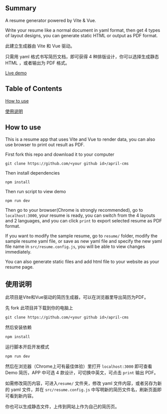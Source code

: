 ## Summary

A resume generator powered by Vite & Vue.

Write your resume like a normal document in yaml format, then get 4 types of layout designs, you can generate static HTML or output as PDF format.

此建立生成器由 Vite 和 Vue 驱动。

只需用 yaml 格式书写简历文档，即可获得 4 种排版设计，你可以选择生成静态 HTML ，或者输出为 PDF 格式。

[Live demo](https://www.houzhenni.com/resume)

## Table of Contents

[How to use](#How-to-use)

[使用说明](#使用说明)

## How to use

This is a resume app that uses Vite and Vue to render data, you can also use browser to print out result as PDF.

First fork this repo and download it to your computer

```
git clone https://github.com/<your github id>/april-cms
```

Then install dependencies

```
npm install
```

Then run script to view demo

```
npm run dev
```

Then go to your browser(Chrome is strongly recommended), go to `localhost:3000`, your resume is ready, you can switch from the 4 layouts and 2 languages, and you can click `print` to export selected resume as PDF format.

If you want to modify the sample resume, go to `resume/` folder, modify the sample resume yaml file, or save as new yaml file and specify the new yaml file name in `src/resume.config.js`, you will be able to view changes immediately.

You can also generate static files and add html file to your website as your resume page.

## 使用说明

此项目是Vite和Vue驱动的简历生成器，可以在浏览器里导出简历为PDF。

先 fork 此项目并下载到你的电脑上

```
git clone https://github.com/<your github id>/april-cms
```

然后安装依赖

```
npm install
```

运行脚本开启开发模式

```
npm run dev
```

然后在浏览器（Chrome上可有最佳体验）里打开 `localhost:3000` 即可查看 Demo 简历，APP 中可选 4 款设计，可切换中英文，可点击 `print` 输出 PDF。

如需修改简历内容，可进入`resume/` 文件夹，修改 yaml 文件内容，或者另存为新的 yaml 文件，并在 `src/resume.config.js` 中写明新的简历文件名，刷新页面即可看到新内容。

你也可以生成静态文件，上传到网站上作为自己的简历页。
